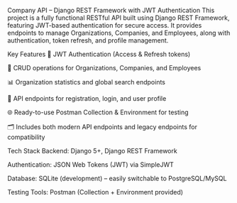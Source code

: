 Company API – Django REST Framework with JWT Authentication
This project is a fully functional RESTful API built using Django REST Framework, featuring JWT-based authentication for secure access.
It provides endpoints to manage Organizations, Companies, and Employees, along with authentication, token refresh, and profile management.

Key Features
🔐 JWT Authentication (Access & Refresh tokens)

🏢 CRUD operations for Organizations, Companies, and Employees

📊 Organization statistics and global search endpoints

🧾 API endpoints for registration, login, and user profile

🌐 Ready-to-use Postman Collection & Environment for testing

🗂 Includes both modern API endpoints and legacy endpoints for compatibility

Tech Stack
Backend: Django 5+, Django REST Framework

Authentication: JSON Web Tokens (JWT) via SimpleJWT

Database: SQLite (development) – easily switchable to PostgreSQL/MySQL

Testing Tools: Postman (Collection + Environment provided)
